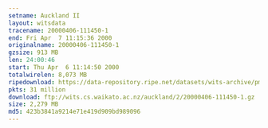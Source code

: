 ```yaml
---
setname: Auckland II
layout: witsdata
tracename: 20000406-111450-1
end: Fri Apr  7 11:15:36 2000
originalname: 20000406-111450-1
gzsize: 913 MB
len: 24:00:46
start: Thu Apr  6 11:14:50 2000
totalwirelen: 8,073 MB
ripedownload: https://data-repository.ripe.net/datasets/wits-archive/pma/long/auck/2//20000406-111450-1.gz
pkts: 31 million
download: ftp://wits.cs.waikato.ac.nz/auckland/2/20000406-111450-1.gz
size: 2,279 MB
md5: 423b3841a9214e71e419d909bd989096
---
```

